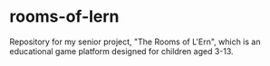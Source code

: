 # rooms-of-lern
Repository for my senior project, "The Rooms of L'Ern", which is an educational game platform designed for children aged 3-13.
